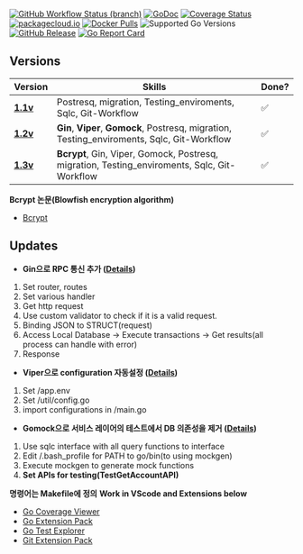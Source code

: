 [![GitHub Workflow Status (branch)](https://img.shields.io/github/workflow/status/golang-migrate/migrate/CI/master)](https://github.com/golang-migrate/migrate/actions/workflows/ci.yaml?query=branch%3Amaster)
[![GoDoc](https://pkg.go.dev/badge/github.com/golang-migrate/migrate)](https://pkg.go.dev/github.com/golang-migrate/migrate/v4)
[![Coverage Status](https://img.shields.io/coveralls/github/golang-migrate/migrate/master.svg)](https://coveralls.io/github/golang-migrate/migrate?branch=master)
[![packagecloud.io](https://img.shields.io/badge/deb-packagecloud.io-844fec.svg)](https://packagecloud.io/golang-migrate/migrate?filter=debs)
[![Docker Pulls](https://img.shields.io/docker/pulls/migrate/migrate.svg)](https://hub.docker.com/r/migrate/migrate/)
![Supported Go Versions](https://img.shields.io/badge/Go-1.16%2C%201.17-lightgrey.svg)
[![GitHub Release](https://img.shields.io/github/release/golang-migrate/migrate.svg)](https://github.com/golang-migrate/migrate/releases)
[![Go Report Card](https://goreportcard.com/badge/github.com/golang-migrate/migrate)](https://goreportcard.com/report/github.com/golang-migrate/migrate)
## Versions

Version | Skills | Done?
--------|------------|------
**[1.1v](https://github.com/ghkdqhrbals/simplebank/tree/1.1v)** | Postresq, migration, Testing_enviroments, Sqlc, Git-Workflow | :white_check_mark: |
**[1.2v](https://github.com/ghkdqhrbals/simplebank/tree/1.2v)** | __Gin__, __Viper__, __Gomock__, Postresq, migration, Testing_enviroments, Sqlc, Git-Workflow | :white_check_mark: |
**[1.3v](https://github.com/ghkdqhrbals/simplebank/tree/1.2v)** | __Bcrypt__, Gin, Viper, Gomock, Postresq, migration, Testing_enviroments, Sqlc, Git-Workflow | :white_check_mark: |

__Bcrypt 논문(Blowfish encryption algorithm)__
* [Bcrypt](https://www.usenix.org/legacy/event/usenix99/provos/provos.pdf)

## Updates
* __Gin으로 RPC 통신 추가 ([Details](https://github.com/ghkdqhrbals/simplebank/wiki/ghkdqhrbals:gin))__
1. Set router, routes
2. Set various handler
3. Get http request
4. Use custom validator to check if it is a valid request.
5. Binding JSON to STRUCT(request)
6. Access Local Database -> Execute transactions -> Get results(all process can handle with error)
7. Response

* __Viper으로 configuration 자동설정 ([Details](https://github.com/ghkdqhrbals/simplebank/wiki/ghkdqhrbals:viper))__
1. Set /app.env
2. Set /util/config.go
3. import configurations in /main.go

* __Gomock으로 서비스 레이어의 테스트에서 DB 의존성을 제거 ([Details](https://github.com/ghkdqhrbals/simplebank/wiki/ghkdqhrbals:mockdb))__
1. Use sqlc interface with all query functions to interface
2. Edit /.bash_profile for PATH to go/bin(to using mockgen)
3. Execute mockgen to generate mock functions
4. __Set APIs for testing(TestGetAccountAPI)__

__명령어는 Makefile에 정의__
__Work in VScode and Extensions below__
* [Go Coverage Viewer](https://marketplace.visualstudio.com/items?itemName=soren.go-coverage-viewer)
* [Go Extension Pack](https://marketplace.visualstudio.com/items?itemName=doggy8088.go-extension-pack)
* [Go Test Explorer](https://marketplace.visualstudio.com/items?itemName=premparihar.gotestexplorer)
* [Git Extension Pack](https://marketplace.visualstudio.com/items?itemName=donjayamanne.git-extension-pack)